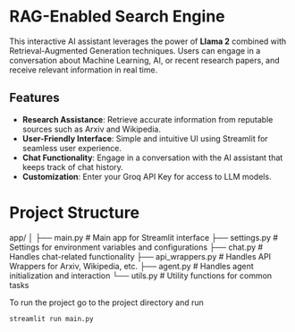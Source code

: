# RAG-Enabled Search Engine

This interactive AI assistant leverages the power of **Llama 2** combined with Retrieval-Augmented Generation techniques. Users can engage in a conversation about Machine Learning, AI, or recent research papers, and receive relevant information in real time.

## Features

- **Research Assistance**: Retrieve accurate information from reputable sources such as Arxiv and Wikipedia.
- **User-Friendly Interface**: Simple and intuitive UI using Streamlit for seamless user experience.
- **Chat Functionality**: Engage in a conversation with the AI assistant that keeps track of chat history.
- **Customization**: Enter your Groq API Key for access to LLM models.

# Project Structure


app/
│
├── main.py               # Main app for Streamlit interface
├── settings.py           # Settings for environment variables and configurations
├── chat.py               # Handles chat-related functionality
├── api_wrappers.py       # Handles API Wrappers for Arxiv, Wikipedia, etc.
├── agent.py              # Handles agent initialization and interaction
└── utils.py              # Utility functions for common tasks


To run the project go to the project directory and run

``
streamlit run main.py
``